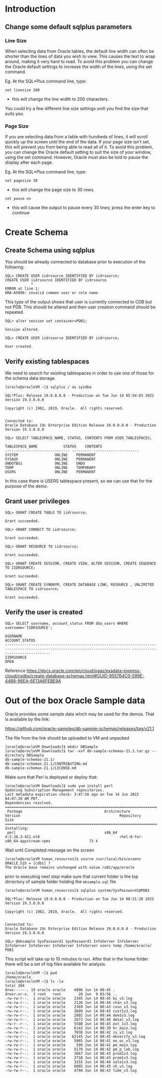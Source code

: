 # Introduction

## Change some default sqlplus parameters
### Line Size
When selecting data from Oracle tables, the default line width can often be shorter than the lines of data you wish to view. This causes the text to wrap around, making it very hard to read. To avoid this problem you can change the Oracle default settings to increase the width of the lines, using the
set command.

Eg. At the SQL*Plus command line, type:
```
set linesize 200
```
 - this will change the line width to 200 characters.

You could try a few different line size settings unitl you find the size that suits you.
### Page Size
If you are selecting data from a table with hundreds of lines, it will scroll quickly up the screen until the end of the data. If your page size isn't set, this will prevent you from being able to read all of it. To avoid this problem, you can change the Oracle default setting to suit the size of your window, using the set command. However, Oracle must also be told to pause the display after each page.

Eg. At the SQL*Plus command line, type:
```
set pagesize 30
```
 - this will change the page size to 30 rows.
```
set pause on
```
 - this will cause the output to pause every 30 lines; press the enter key to continue



# Create Schema

## Create Schema using sqlplus
You should be already connected to database prior to execution of the following:
```
SQL> CREATE USER iidrsource IDENTIFIED BY iidrsource;
CREATE USER iidrsource IDENTIFIED BY iidrsource
            *
ERROR at line 1:
ORA-65096: invalid common user or role name
```
This type of the output shows that user is currently connected to CDB but not PDB. This should be altered and then user creation command should be repeated.
```
SQL> alter session set container=PDB1;

Session altered.

SQL> CREATE USER iidrsource IDENTIFIED BY iidrsource;

User created.
```
## Verify existing tablespaces
We need to search for existing tablespaces in order to use one of those for the schema data storage.
```
[oracle@oracleVM ~]$ sqlplus / as sysdba

SQL*Plus: Release 19.0.0.0.0 - Production on Tue Jun 14 05:54:03 2022
Version 19.3.0.0.0

Copyright (c) 1982, 2019, Oracle.  All rights reserved.


Connected to:
Oracle Database 19c Enterprise Edition Release 19.0.0.0.0 - Production
Version 19.3.0.0.0

SQL> SELECT TABLESPACE_NAME, STATUS, CONTENTS FROM USER_TABLESPACES;

TABLESPACE_NAME 	       STATUS	 CONTENTS
------------------------------ --------- ---------------------
SYSTEM			       ONLINE	 PERMANENT
SYSAUX			       ONLINE	 PERMANENT
UNDOTBS1		       ONLINE	 UNDO
TEMP			       ONLINE	 TEMPORARY
USERS			       ONLINE	 PERMANENT
```
In this case there is USERS tablespace present, so we can use that for the purpose of the demo.






## Grant user privileges

```
SQL> GRANT CREATE TABLE TO iidrsource;

Grant succeeded.

SQL> GRANT CONNECT TO iidrsource;

Grant succeeded.

SQL> GRANT RESOURCE TO iidrsource;

Grant succeeded.

SQL> GRANT CREATE SESSION, CREATE VIEW, ALTER SESSION, CREATE SEQUENCE TO IIDRSOURCE;

Grant succeeded.

SQL> GRANT CREATE SYNONYM, CREATE DATABASE LINK, RESOURCE , UNLIMITED TABLESPACE TO iidrsource;

Grant succeeded.

```

## Verify the user is created
```
SQL> SELECT username, account_status FROM dba_users WHERE username='IIDRSOURCE';

USERNAME															 ACCOUNT_STATUS
-------------------------------------------------------------------------------------------------------------------------------- --------------------------------
IIDRSOURCE															 OPEN

```

Reference https://docs.oracle.com/en/cloud/paas/exadata-express-cloud/csdbp/create-database-schemas.html#GUID-955764C0-599E-4488-96EA-6E13A6FEBE9A

# Out of the box Oracle Sample data

Oracle provides some sample data which may be used for the demos. That is available by the link:

https://github.com/oracle-samples/db-sample-schemas/releases/tag/v21.1

The file from the link should be uploaded to VM and unpacked
```
[oracle@oracleVM Downloads]$ mkdir DBSample
[oracle@oracleVM Downloads]$ tar -xvf db-sample-schemas-21.1.tar.gz --directory DBSample
db-sample-schemas-21.1/
db-sample-schemas-21.1/CONTRIBUTING.md
db-sample-schemas-21.1/LICENSE.md
```

Make sure that Perl is deployed or deploy that:
```
[oracle@oracleVM Downloads]$ sudo yum install perl
Updating Subscription Management repositories.
Last metadata expiration check: 3:47:56 ago on Tue 14 Jun 2022 04:07:20 AM PDT.
Dependencies resolved.
=================================================================================================================================================================================
 Package                                      Architecture           Version                                              Repository                                        Size
=================================================================================================================================================================================
Installing:
 perl                                         x86_64                 4:5.26.3-421.el8                                     rhel-8-for-x86_64-appstream-rpms                  73 k
```
Wait until Completed message on the screen

```
[oracle@oracleVM human_resources]$ source /usr/local/bin/oraenv
ORACLE_SID = [cdb1] ? 
The Oracle base remains unchanged with value /u01/app/oracle
```
prior to executing next step make sure that current folder is the top dirrectory of sample folder holding the ```mksample.sql``` file
```
[oracle@oracleVM human_resources]$ sqlplus system/SysPassword1@PDB1

SQL*Plus: Release 19.0.0.0.0 - Production on Tue Jun 14 08:31:26 2022
Version 19.3.0.0.0

Copyright (c) 1982, 2019, Oracle.  All rights reserved.


Connected to:
Oracle Database 19c Enterprise Edition Release 19.0.0.0.0 - Production
Version 19.3.0.0.0

SQL> @mksample SysPassword1 SysPassword1 InfoServer InfoServer InfoServer InfoServer InfoServer InfoServer users temp /home/oracle/ PDB1
```
This script will take up to 10 minutes to run. After that in the home folder there will be a set of log files available for analysis.
```
[oracle@oracleVM ~]$ pwd
/home/oracle
[oracle@oracleVM ~]$ ls -la
total 204
drwx------. 19 oracle oracle    4096 Jun 14 08:45 .
drwxr-xr-x.  3 root   root        20 Jun  9 03:56 ..
-rw-rw-r--.  1 oracle oracle    2345 Jun 14 08:45 bi_v3.log
-rw-rw-r--.  1 oracle oracle    2126 Jun 14 08:44 chan_v3.log
-rw-rw-r--.  1 oracle oracle    2369 Jun 14 08:43 coun_v3.log
-rw-rw-r--.  1 oracle oracle    3609 Jun 14 08:43 cust1v3.log
-rw-rw-r--.  1 oracle oracle    2802 Jun 14 08:44 dem1v3.log
-rw-rw-r--.  1 oracle oracle    2673 Jun 14 08:44 dmsal_v3.log
-rw-r--r--.  1 oracle oracle    5508 Jun 14 08:45 ext_1v3.log
-rw-rw-r--.  1 oracle oracle    6142 Jun 14 08:39 hr_main.log
-rw-rw-r--.  1 oracle oracle    7038 Jun 14 08:42 ix_v3.log
-rw-rw-r--.  1 oracle oracle   62145 Jun 14 08:45 mkverify_v3.log
-rw-rw-r--.  1 oracle oracle    5985 Jun 14 08:41 oe_oc_v3.log
-rw-rw-r--.  1 oracle oracle     599 Jun 14 08:42 pm_main.log
-rw-rw-r--.  1 oracle oracle    5170 Jun 14 08:42 pm_p_lob.log
-rw-rw-r--.  1 oracle oracle    3667 Jun 14 08:43 prod1v3.log
-rw-rw-r--.  1 oracle oracle    2718 Jun 14 08:43 prom1v3.log
-rw-rw-r--.  1 oracle oracle    3155 Jun 14 08:44 sale1v3.log
-rw-rw-r--.  1 oracle oracle    6085 Jun 14 08:45 sh_v3.log
-rw-rw-r--.  1 oracle oracle    4794 Jun 14 08:43 time_v3.log
```


